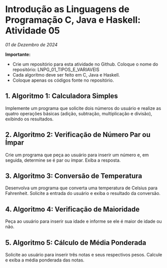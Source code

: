 # Introdução as Linguagens de Programação C, Java e Haskell: Atividade 05
*01 de Dezembro de 2024*

**Importante:**

- Crie um repositório para esta atividade no Github. Coloque o nome do repositório: LNPG_01_TIPOS_E_VARIAVEIS
- Cada algoritmo deve ser feito em C, Java e Haskell.
- Coloque apenas os códigos fonte no repositório.


## 1. Algoritmo 1: Calculadora Simples
Implemente um programa que solicite dois números do usuário e realize as quatro operações básicas (adição, subtração, multiplicação e divisão), exibindo os resultados.

## 2. Algoritmo 2: Verificação de Número Par ou Ímpar
Crie um programa que peça ao usuário para inserir um número e, em seguida, determine se é par ou ímpar. Exiba a resposta.

## 3. Algoritmo 3: Conversão de Temperatura
Desenvolva um programa que converta uma temperatura de Celsius para Fahrenheit. Solicite a entrada do usuário e exiba o resultado da conversão.

## 4. Algoritmo 4: Verificação de Maioridade
Peça ao usuário para inserir sua idade e informe se ele é maior de idade ou não.

## 5. Algoritmo 5: Cálculo de Média Ponderada
Solicite ao usuário para inserir três notas e seus respectivos pesos. Calcule e exiba a média ponderada das notas.